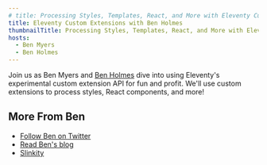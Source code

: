 ```yaml
---
# title: Processing Styles, Templates, React, and More with Eleventy Custom Extensions, with Ben Holmes
title: Eleventy Custom Extensions with Ben Holmes
thumbnailTitle: Processing Styles, Templates, React, and More with Eleventy Custom Extensions!
hosts:
  - Ben Myers
  - Ben Holmes
---
```


Join us as Ben Myers and [Ben Holmes](https://twitter.com/bholmesdev) dive into using Eleventy's experimental custom extension API for fun and profit. We'll use custom extensions to process styles, React components, and more!

## More From Ben

- [Follow Ben on Twitter](https://twitter.com/BHolmesDev)
- [Read Ben's blog](https://bholmes.dev)
- [Slinkity](https://slinkity.dev/)